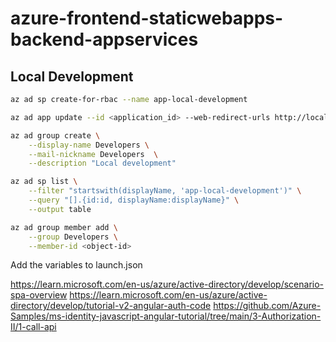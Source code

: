 # azure-frontend-staticwebapps-backend-appservices

## Local Development

```sh
az ad sp create-for-rbac --name app-local-development

az ad app update --id <application_id> --web-redirect-urls http://localhost:5053/.auth/login/aad/callback  --enable-id-token-issuance

az ad group create \
    --display-name Developers \
    --mail-nickname Developers  \
    --description "Local development"

az ad sp list \
    --filter "startswith(displayName, 'app-local-development')" \
    --query "[].{id:id, displayName:displayName}" \
    --output table

az ad group member add \
    --group Developers \
    --member-id <object-id>
```


Add the variables to launch.json

https://learn.microsoft.com/en-us/azure/active-directory/develop/scenario-spa-overview
https://learn.microsoft.com/en-us/azure/active-directory/develop/tutorial-v2-angular-auth-code
https://github.com/Azure-Samples/ms-identity-javascript-angular-tutorial/tree/main/3-Authorization-II/1-call-api